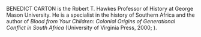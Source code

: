 BENEDICT CARTON is the Robert T. Hawkes Professor of History at George Mason University. He is a specialist in the history of Southern Africa and the author of _Blood from Your Children: Colonial Origins of Generational Conflict in South Africa_ (University of Virginia Press, 2000; ).
